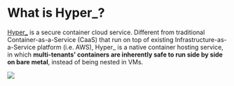 # What is Hyper_?

[Hyper_](https://hyper.sh) is a secure container cloud service. Different from traditional Container-as-a-Service (CaaS) that run on top of existing Infrastructure-as-a-Service platform (i.e. AWS), Hyper_ is a native container hosting service, in which **multi-tenants' containers are inherently safe to run side by side on bare metal**, instead of being nested in VMs.

![](https://trello-attachments.s3.amazonaws.com/56daae9b816ec930c8d98197/1229x399/bebf8e0ea7d0b82a8982b4c659b01804/caas.png)
